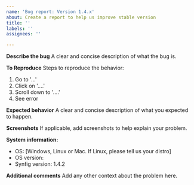 ```yaml
---
name: 'Bug report: Version 1.4.x'
about: Create a report to help us improve stable version
title: ''
labels: ''
assignees: ''

---
```


**Describe the bug**
A clear and concise description of what the bug is.

**To Reproduce**
Steps to reproduce the behavior:
1. Go to '...'
2. Click on '....'
3. Scroll down to '....'
4. See error

**Expected behavior**
A clear and concise description of what you expected to happen.

**Screenshots**
If applicable, add screenshots to help explain your problem.

**System information:**
 - OS: [Windows, Linux or Mac. If Linux, please tell us your distro]
 - OS version:
 - Synfig version: 1.4.2

**Additional comments**
Add any other context about the problem here.
